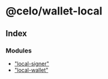 # @celo/wallet-local

## Index

### Modules

* ["local-signer"](modules/_local_signer_.md)
* ["local-wallet"](modules/_local_wallet_.md)
